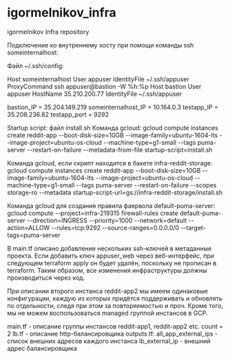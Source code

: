 # igormelnikov_infra
igormelnikov Infra repository

Подключение ко внутреннему хосту при помощи команды ssh someinternalhost:

Файл ~/.ssh/config:

Host someinternalhost
        User appuser
        IdentityFile ~/.ssh/appuser
        ProxyCommand ssh appuser@bastion -W %h:%p
Host bastion
        User appuser
        HostName 35.210.200.77
        IdentityFile ~/.ssh/appuser

bastion_IP = 35.204.149.219
someinternalhost_IP = 10.164.0.3
testapp_IP = 35.208.236.82
testapp_port = 9292

Startup script: файл install.sh
Команда gcloud:
gcloud compute instances create reddit-app --boot-disk-size=10GB --image-family=ubuntu-1604-lts --image-project=ubuntu-os-cloud --machine-type=g1-small --tags puma-server --restart-on-failure --metadata-from-file startup-script=install.sh

Команда gcloud, если скрипт находится в бакете infra-reddit-storage:
gcloud compute instances create reddit-app --boot-disk-size=10GB --image-family=ubuntu-1604-lts --image-project=ubuntu-os-cloud --machine-type=g1-small --tags puma-server --restart-on-failure --scopes storage-ro --metadata startup-script-url=gs://infra-reddit-storage/install.sh

Команда gcloud для создания правила фаервола default-puma-server:
gcloud compute --project=infra-219315 firewall-rules create default-puma-server --direction=INGRESS --priority=1000 --network=default --action=ALLOW --rules=tcp:9292 --source-ranges=0.0.0.0/0 --target-tags=puma-server

В main.tf описано добавление нескольких ssh-ключей в метаданные проекта. Если добавить ключ appuser_web через веб-интерфейс, при следующем terraform apply он будет удалён, поскольку не прописан в terraform. Таким образом, все изменения инфраструктуры должны производиться через код.

При описании второго инстанса reddit-app2 мы имеем одинаковые конфигурации, каждую из которых придётся поддерживать и обновлять по отдельности, следя при этом за повторяемостью и проч. Кроме того, мы не можем воспользоваться managed группой инстансов в GCP.

main.tf - описание группы инстансов reddit-app1, reddit-app2 etc. count = 2
lb.tf - описание http-балансировщика
outputs.tf:
	all_app_external_ips - список внешних адресов каждого инстанса
	lb_external_ip - внешний адрес балансировщика
